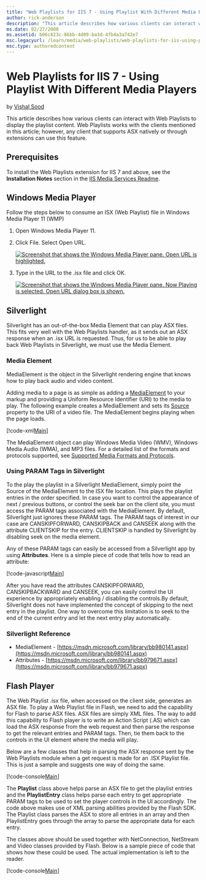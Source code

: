 ```yaml
---
title: "Web Playlists for IIS 7 - Using Playlist With Different Media Players"
author: rick-anderson
description: "This article describes how various clients can interact with Web Playlists to display the playlist content. Web Playlists works with the clients mentioned in..."
ms.date: 02/27/2008
ms.assetid: b06c823c-86bb-4d09-ba3d-4fb4a3a742e7
msc.legacyurl: /learn/media/web-playlists/web-playlists-for-iis-using-playlist-with-different-media-players
msc.type: authoredcontent
---
```

# Web Playlists for IIS 7 - Using Playlist With Different Media Players

by [Vishal Sood](https://twitter.com/vishalsood)

This article describes how various clients can interact with Web Playlists to display the playlist content. Web Playlists works with the clients mentioned in this article; however, any client that supports ASX natively or through extensions can use this feature.

<a id="Prerequisites"></a>

## Prerequisites

To install the Web Playlists extension for IIS 7 and above, see the **Installation Notes** section in the [IIS Media Services Readme](../iis-media-services/iis-media-services-readme.md).

<a id="Windows"></a>

## Windows Media Player

Follow the steps below to consume an ISX (Web Playlist) file in Windows Media Player 11 (WMP)

1. Open Windows Media Player 11.
2. Click File. Select Open URL.

    [![Screenshot that shows the Windows Media Player pane. Open URL is highlighted.](web-playlists-for-iis-using-playlist-with-different-media-players/_static/image2.jpg)](web-playlists-for-iis-using-playlist-with-different-media-players/_static/image1.jpg)
3. Type in the URL to the .isx file and click OK.

    [![Screenshot that shows the Windows Media Player pane. Now Playing is selected. Open URL dialog box is shown.](web-playlists-for-iis-using-playlist-with-different-media-players/_static/image4.jpg)](web-playlists-for-iis-using-playlist-with-different-media-players/_static/image3.jpg)

<a id="Silverlight"></a>

## Silverlight

Silverlight has an out-of-the-box Media Element that can play ASX files. This fits very well with the Web Playlists handler, as it sends out an ASX response when an .isx URL is requested. Thus, for us to be able to play back Web Playlists in Silverlight, we must use the Media Element.

### Media Element

MediaElement is the object in the Silverlight rendering engine that knows how to play back audio and video content.

Adding media to a page is as simple as adding a [MediaElement](https://msdn.microsoft.com/library/bb980132.aspx) to your markup and providing a Uniform Resource Identifier (URI) to the media to play. The following example creates a MediaElement and sets its [Source](https://msdn.microsoft.com/library/bb979939.aspx) property to the URI of a video file. The MediaElement begins playing when the page loads.

[!code-xml[Main](web-playlists-for-iis-using-playlist-with-different-media-players/samples/sample1.xml)]

The MediaElement object can play Windows Media Video (WMV), Windows Media Audio (WMA), and MP3 files. For a detailed list of the formats and protocols supported, see [Supported Media Formats and Protocols](https://msdn.microsoft.com/library/bb980063.aspx).

### Using PARAM Tags in Silverlight

To the play the playlist in a Silverlight MediaElement, simply point the Source of the MediaElement to the ISX file location. This plays the playlist entries in the order specified. In case you want to control the appearance of next / previous buttons, or control the seek bar on the client site, you must access the PARAM tags associated with the MediaElement. By default, Silverlight just ignores these PARAM tags. The PARAM tags of interest in our case are CANSKIPFORWARD, CANSKIPBACK and CANSEEK along with the attribute CLIENTSKIP for the entry. CLIENTSKIP is handled by Silverlight by disabling seek on the media element.

Any of these PARAM tags can easily be accessed from a Silverlight app by using **Attributes**. Here is a simple piece of code that tells how to read an attribute:

[!code-javascript[Main](web-playlists-for-iis-using-playlist-with-different-media-players/samples/sample2.js)]
 
After you have read the attributes CANSKIPFORWARD, CANSKIPBACKWARD and CANSEEK, you can easily control the UI experience by appropriately enabling / disabling the controls.By default, Silverlight does not have implemented the concept of skipping to the next entry in the playlist. One way to overcome this limitation is to seek to the end of the current entry and let the next entry play automatically.

### Silverlight Reference

- MediaElement - [https://msdn.microsoft.com/library/bb980141.aspx](https://msdn.microsoft.com/library/bb980141.aspx)
- Attributes - [https://msdn.microsoft.com/library/bb979671.aspx](https://msdn.microsoft.com/library/bb979671.aspx)

<a id="Flash"></a>

## Flash Player

The Web Playlist .isx file, when accessed on the client side, generates an ASX file. To play a Web Playlist file in Flash, we need to add the capability for Flash to parse ASX files. ASX files are simply XML files. The way to add this capability to Flash player is to write an Action Script (.AS) which can load the ASX response from the web request and then parse the response to get the relevant entries and PARAM tags. Then, tie them back to the controls in the UI element where the media will play.

Below are a few classes that help in parsing the ASX response sent by the Web Playlists module when a get request is made for an .ISX Playlist file. This is just a sample and suggests one way of doing the same.

[!code-console[Main](web-playlists-for-iis-using-playlist-with-different-media-players/samples/sample3.cmd)]

The **Playlist** class above helps parse an ASX file to get the playlist entries and the **PlaylistEntry** class helps parse each entry to get appropriate PARAM tags to be used to set the player controls in the UI accordingly. The code above makes use of XML parsing abilities provided by the Flash SDK. The Playlist class parses the ASX to store all entries in an array and then PlaylistEntry goes through the array to parse the appropriate data for each entry.

The classes above should be used together with NetConnection, NetStream and Video classes provided by Flash. Below is a sample piece of code that shows how these could be used. The actual implementation is left to the reader.

[!code-console[Main](web-playlists-for-iis-using-playlist-with-different-media-players/samples/sample4.cmd)]

